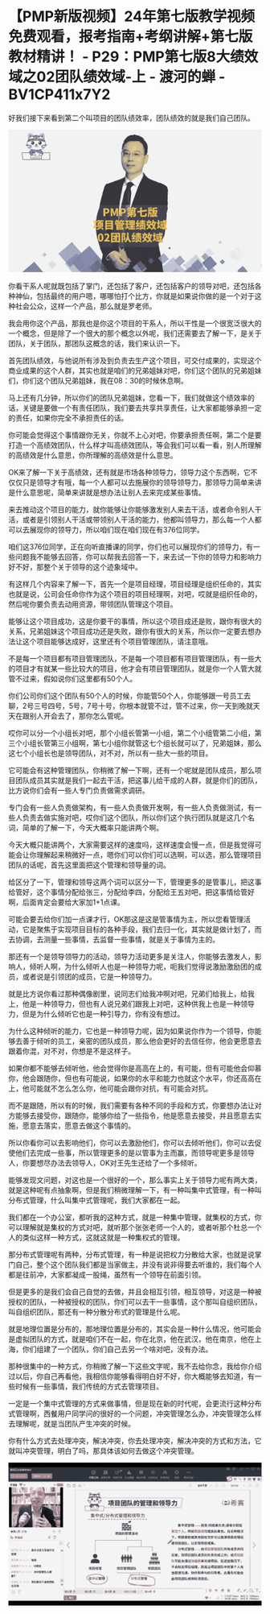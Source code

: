 # 【PMP新版视频】24年第七版教学视频免费观看，报考指南+考纲讲解+第七版教材精讲！ - P29：PMP第七版8大绩效域之02团队绩效域-上 - 渡河的蝉 - BV1CP411x7Y2

好我们接下来看到第二个叫项目的团队绩效率，团队绩效的就是我们自己团队。

![](img/22484a444c3f76e904980a96f3d4e786_1.png)

你看干系人呢就既包括了掌门，还包括了客户，还包括客户的领导对吧，还包括各种神仙，包括最终的用户嗯，哪哪怕打个比方，你就是如果说你做的是一个对于这种社会公众，这样一个产品，那么就是罗老师。

我会用你这个产品，那我也是你这个项目的干系人，所以干性是一个很宽泛很大的一个概念，但是除了一个很大的那个概念以外呢，我们还需要去了解一下，是关于团队，关于团队，那团队这概念的话，我们来认识一下。

首先团队绩效，与他说所有涉及到负责去生产这个项目，可交付成果的，实现这个商业成果的这个人群，其实也就是咱们的兄弟姐妹对吧，你们这个团队的兄弟姐妹们，你们这个团队兄弟姐妹，我在08：30的时候休息啊。

马上还有几分钟，所以你们的团队兄弟姐妹，您看一下，我们就做这个绩效率的话，关键是要做一个有责任团队，我们要去共享共享责任，让大家都能够承担一定的责任，如果你完全不承担责任的话。

你可能会觉得这个事情跟你无关，你就不上心对吧，你要承担责任啊，第二个是要打造一个高绩效团队，什么样才叫高绩效团队，等会我们可以看一看，别人所理解的高绩效是什么意思，你所理解的高绩效是什么意思。

OK来了解一下关于高绩效，还有就是市场各种领导力，领导力这个东西啊，它不仅仅只是领导才有哦，每一个人都可以去施展你的领导领导力，那领导力简单来讲是什么意思呢，简单来讲就是想办法让别人去来完成某些事情。

来去推动这个项目的能力，就你能够让你能够激发别人来去干活，或者命令别人干活，或者是引领别人干活或带领别人干活的能力，他都叫领导力，那么每一个人都可以去展现你的领导力，所以咱们现在咱们现在有376位同学。

咱们这376位同学，正在向听直播课的同学，你们也可以展现你们的领导力，有一些问题我不能够去回答，你可以帮我去回答一下，来去试一下你的领导力和影响力好不好，那整个关于领导的这个迹象域中。

有这样几个内容来了解一下，首先一个是项目经理，项目经理是组织任命的，其实也就是说，公司会任命你作为这个项目的项目经理啊，对吧，哎就是组织任命的，然后呢你要负责去动用资源，带领团队管理这个项目。

能够让这个项目成功，这是你要干的事情，所以这个项目成还是败，跟你有很大的关系，兄弟姐妹这个项目成功还是失败，跟你有很大的关系，所以你一定要去想办法让这个项目能够达成好，这里还有个项目管理团队，请注意哦。

不是每一个项目都有项目管理团队，不是每一个项目都有项目管理团队，有一些大的项目才有就某一些比较大的项目，他才会有项目管理团队，就是你一个人管大就管不过来，假如说你们这里都有50个人。

你们公司你们这个团队有50个人的时候，你能管50个人，你能够跟一号员工去聊，2号三号四号，5号，7号十号，你根本就管不过，管不过来，你一天到晚就天天在跟别人开会去了，那你怎么管呢。

哎你可以分一个小组长对吧，那个小组长管第一小组，第二个小组管第二小组，第三个小组长管第三小组啊，第七小组你就管这七个组长就可以了，兄弟姐妹，那么这七个小组长也是领导团队，对不对，所以有一些大一些的项目。

它可能会有这种管理团队，你稍微了解一下啊，还有一个呢就是团队成员，那么项目团队成员其实就是我们一起去干活，把这事儿给干成的人群，就是你们的团队，比方说你们会有一些人专门负责做需求调研。

专门会有一些人负责做架构，有一些人负责做开发啊，有一些人负责做测试，有一些人负责去做实施对吧，哎你们这个团队，所以你们这个执行团队就是这几个名词，简单的了解一下，今天大概率只能讲两个啊。

今天大概只能讲两个，大家需要这样的速度吗，这样速度会慢一点，但是我觉得可能会让你理解起来稍微好一点，嗯你们可以你们可以选啊，可以选，那么管理项目团队的话呢，首先这里面把这个管理和领导量的词。

给区分了一下，管理和领导这两个词可以区分一下，管理更多的是管事儿，把这事给管好，这个事情分配给张三，分配给李四，分配给王五对吧，把这事情给管好啊，后面肯定会要给大家加1+1点课。

可能会要去给你们加一点课才行，OK那这是这是管事情为主，所以您看管理活动，它是聚焦于实现项目目标的各种手段，我们去归一化，其实就是做计划了，而去协调，去测量一些事情，去监督一些事情，就是关于事情为主的。

那还有一个是领导领导力的活动，领导力活动更多是关注人，你能够去激发人，影响人，倾听人啊，为什么倾听人也是一种领导力呢，呃我们觉得说激励激励团的成员，或者说是引领团的成员，它是一种领导力。

就是比方说你看过那种偶像剧里，说同志们给我冲啊对吧，兄弟们给我上，给我上，他是一种领导力，但也有人说兄弟们跟我上对吧，这种供我上也是一种领导力，但是为什么倾听它也是一种引导力，你有没有想过。

为什么这种倾听的能力，它也是一种领导力呢，因为如果说你作为一个领导，你能够去善于倾听的员工，亲密的团队成员，那么他会更好的去信任你，他会更愿意去跟着你混，对不对，你想是不是这样子。

如果你都不能够去倾听他，他会觉得你是高高在上的，有可能，但有可能他会仰慕你，他会跟随你，但也有可能说，如果你的水平和能力也就这个水平，你还高高在上，他可能就不怎么怎么你，他可能会跟你对抗，有可能会对抗。

而不是跟随，所以有的时候，我们需要有各种不同的手段和方式，你要想办法让对方能够去接受你，跟随你，能够你给了一些指令，他是愿意去接受，并且愿意去实施，愿意去落实，愿意去做这个事情的。

所以你看你可以去影响他们，你可以去激励他们，你可以去倾听他们，你可以去促使他们去完成一些事，所以管理更多的是以管事为主而赢，而领导呢更多是领导人，你要想尽办法去领导人，OK对王先生还给了一个多倾听。

能够发现文问题，对这也是一个很好的一个，那么事实上关于领导力呢有两大类，就是这种呢有点抽象啊，但是我们稍微理解一下，有一种叫集中式管理，有一种叫分布式管理，什么叫集中式管理呢，我们大家都在一起。

我们都在一个办公室，都听我的这种方式，就是一种集中管理，就集权的方式，你可以理解就是集权的方式对吧，就听那个张张老师一个人的，或者听那个杜总一个人的类似这样一种方式，这就这就是一种集权式的管理。

那分布式管理呢有两种，分布式管理，有一种是说把权力分散给大家，也就是说掌门自己，整个这个团队我们都是当家做主，并没有说非得要去听谁的，我们每个人都是往前冲，大家都凝成一股绳，虽然有一个领导在前面引领。

但是更多的是我们会自己自觉的去做，并且会相互引领，相互领导，对这是一种被授权的团队，一种被授权的团队，你们可以去干一些事情，这个那叫自组织团队，叫自组织团队，那还有一种分散分布式的管理是什么呢。

就是地理位置是分布的，那地理位置是分布的，其实会是一种什么情况，他可能会是虚拟团队的方式，就是咱们不在一起，你在北京，他在武汉，他在南京，他在上海，你们组建了一个团队，你们自己去另一个啥对吧，没有办法。

那种很集中的一种方式，你稍微了解一下这些文字呢，我不去给你念，我给你介绍过以后，你自己再看他，我相信你能够看得明白好不好，你大概能够去知道，有一些时候有一些事情，我们传统的方式去管理项目。

一定是一个集中式管理的方式来做事情，但是现在新的时代呢，会更流行这种分布式管理啊，西餐用户同学问的很好的一个问题，冲突管理怎么办，冲突管理怎么样去理解呢，就是当团队产生冲突的时候。

你有什么方式去处理冲突，解决冲突，你去处理冲突，解决冲突的方式和方法，它就叫冲突管理，明白了吗，那具体该如何去做这个冲突管理。



![](img/22484a444c3f76e904980a96f3d4e786_3.png)